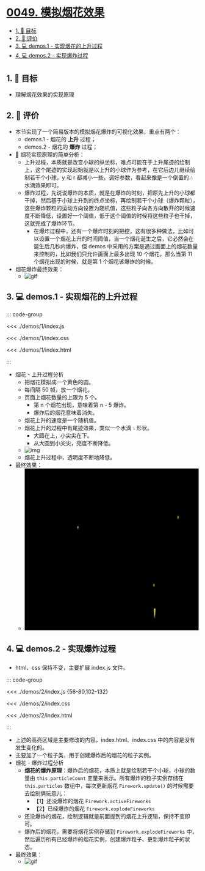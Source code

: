 # [0049. 模拟烟花效果](https://github.com/Tdahuyou/TNotes.canvas/tree/main/notes/0049.%20%E6%A8%A1%E6%8B%9F%E7%83%9F%E8%8A%B1%E6%95%88%E6%9E%9C)

<!-- region:toc -->

- [1. 🎯 目标](#1--目标)
- [2. 🫧 评价](#2--评价)
- [3. 💻 demos.1 - 实现烟花的上升过程](#3--demos1---实现烟花的上升过程)
- [4. 💻 demos.2 - 实现爆炸过程](#4--demos2---实现爆炸过程)

<!-- endregion:toc -->

## 1. 🎯 目标

- 理解烟花效果的实现原理

## 2. 🫧 评价

- 本节实现了一个简易版本的模拟烟花爆炸的可视化效果，重点有两个：
  - demos.1 - 烟花的 **上升** 过程；
  - demos.2 - 烟花的 **爆炸** 过程；
- 🎇 烟花实现原理的简单分析：
  - 上升过程，本质就是改变小球的纵坐标，难点可能在于上升尾迹的绘制上，这个尾迹的实现起始就是以上升的小球作为参考，在它后边儿继续绘制若干个小球，y 和 r 都减小一些，调好参数，看起来像是一个倒置的 💧 水滴效果即可。
  - 爆炸过程，先说说爆炸的本质，就是在爆炸的时刻，把原先上升的小球都干掉，然后基于小球上升到的终点坐标，再绘制若干个小球（爆炸颗粒），这些爆炸颗粒的运动方向设置为随机值，这些粒子向各方向散开的时候速度不断降低，设置好一个阈值，低于这个阈值的时候将这些粒子也干掉，这就完成了爆炸环节。
    - 在爆炸过程中，还有一个爆炸时刻的把控，这有很多种做法，比如可以设置一个烟花上升的时间阈值，当一个烟花诞生之后，它必然会在诞生后几秒内爆炸，但 demos 中采用的方案是通过画面上的烟花数量来控制的，比如我们只允许画面上最多出现 10 个烟花，那么当第 11 个烟花出现的时候，就是第 1 个烟花该爆炸的时候。
- 烟花爆炸最终效果：
  - ![gif](./assets/0049-烟花爆炸过程.gif)

## 3. 💻 demos.1 - 实现烟花的上升过程

::: code-group

<<< ./demos/1/index.js

<<< ./demos/1/index.css

<<< ./demos/1/index.html

:::

- 烟花 - 上升过程分析
  - 把烟花模拟成一个黄色的圆。
  - 每间隔 50 帧，放一个烟花。
  - 页面上烟花数量的上限为 5 个。
    - 第 n 个烟花出现，意味着第 n - 5 爆炸。
    - 爆炸后的烟花意味着消失。
  - 烟花上升的速度是一个随机值。
  - 烟花上升的过程中有尾迹效果，类似一个水滴 💧 形状。
    - 大圆在上，小尖尖在下。
    - 从大圆到小尖尖，亮度不断降低。
  - ![img](https://cdn.jsdelivr.net/gh/Tdahuyou/imgs@main/2024-10-04-15-33-21.png)
  - 烟花上升过程中，透明度不断地降低。
- 最终效果：
  - ![gif](./assets/0049-烟花上升过程.gif)

## 4. 💻 demos.2 - 实现爆炸过程

- html、css 保持不变，主要扩展 index.js 文件。

::: code-group

<<< ./demos/2/index.js {56-80,102-132}

<<< ./demos/2/index.css

<<< ./demos/2/index.html

:::

- 上述的高亮区域是主要修改的内容，index.html、index.css 中的内容是没有发生变化的。
- 主要加了一个粒子类，用于创建爆炸后的烟花的粒子实例。
- 烟花 - 爆炸过程分析
  - **烟花的爆炸原理**：爆炸后的烟花，本质上就是绘制若干个小球，小球的数量由 `this.particleCount` 变量来表示。所有爆炸的粒子实例存储在 `this.particles` 数组中，每次更新烟花 `Firework.update()` 的时候需要去绘制俩玩意儿：
    - 【1】还没爆炸的烟花 `Firework.activeFireworks`
    - 【2】已经爆炸的烟花 `Firework.explodeFireworks`
  - 还没爆炸的烟花，绘制逻辑就是前面提到的烟花上升逻辑，保持不变即可。
  - 爆炸后的烟花，需要将烟花实例存储到 `Firework.explodeFireworks` 中，然后遍历所有已经爆炸的烟花实例，创建爆炸粒子、更新爆炸粒子的状态。
- 最终效果：
  - ![gif](./assets/0049-烟花爆炸过程.gif)
